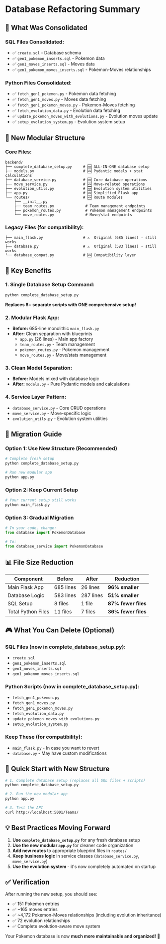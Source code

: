 # Database Refactoring Summary

## 🚀 **What Was Consolidated**

### **SQL Files Consolidated:**

- ✅ `create.sql` - Database schema
- ✅ `gen1_pokemon_inserts.sql` - Pokemon data
- ✅ `gen1_moves_inserts.sql` - Moves data
- ✅ `gen1_pokemon_moves_inserts.sql` - Pokemon-Moves relationships

### **Python Files Consolidated:**

- ✅ `fetch_gen1_pokemon.py` - Pokemon data fetching
- ✅ `fetch_gen1_moves.py` - Moves data fetching
- ✅ `fetch_gen1_pokemon_moves.py` - Pokemon-Moves fetching
- ✅ `fetch_evolution_data.py` - Evolution data fetching
- ✅ `update_pokemon_moves_with_evolutions.py` - Evolution moves update
- ✅ `setup_evolution_system.py` - Evolution system setup

## 📁 **New Modular Structure**

### **Core Files:**

```
backend/
├── complete_database_setup.py     # 🆕 ALL-IN-ONE database setup
├── models.py                      # 🆕 Pydantic models + stat calculations
├── database_service.py            # 🆕 Core database operations
├── move_service.py                # 🆕 Move-related operations
├── evolution_utils.py             # 🆕 Evolution system utilities
├── app.py                         # 🆕 Simplified Flask app
└── routes/                        # 🆕 Route modules
    ├── __init__.py
    ├── team_routes.py              # Team management endpoints
    ├── pokemon_routes.py           # Pokemon management endpoints
    └── move_routes.py              # Move/stat endpoints
```

### **Legacy Files (for compatibility):**

```
├── main_flask.py                  # ⚠️  Original (685 lines) - still works
├── database.py                    # ⚠️  Original (583 lines) - still works
└── database_compat.py             # 🆕 Compatibility layer
```

## 🎯 **Key Benefits**

### **1. Single Database Setup Command:**

```bash
python complete_database_setup.py
```

**Replaces 8+ separate scripts with ONE comprehensive setup!**

### **2. Modular Flask App:**

- **Before:** 685-line monolithic `main_flask.py`
- **After:** Clean separation with blueprints
  - `app.py` (26 lines) - Main app factory
  - `team_routes.py` - Team management
  - `pokemon_routes.py` - Pokemon management
  - `move_routes.py` - Move/stats management

### **3. Clean Model Separation:**

- **Before:** Models mixed with database logic
- **After:** `models.py` - Pure Pydantic models and calculations

### **4. Service Layer Pattern:**

- `database_service.py` - Core CRUD operations
- `move_service.py` - Move-specific logic
- `evolution_utils.py` - Evolution system utilities

## 🔄 **Migration Guide**

### **Option 1: Use New Structure (Recommended)**

```bash
# Complete fresh setup
python complete_database_setup.py

# Run new modular app
python app.py
```

### **Option 2: Keep Current Setup**

```bash
# Your current setup still works
python main_flask.py
```

### **Option 3: Gradual Migration**

```python
# In your code, change:
from database import PokemonDatabase

# To:
from database_service import PokemonDatabase
```

## 📊 **File Size Reduction**

| Component          | Before    | After     | Reduction           |
| ------------------ | --------- | --------- | ------------------- |
| Main Flask App     | 685 lines | 26 lines  | **96% smaller**     |
| Database Logic     | 583 lines | 287 lines | **51% smaller**     |
| SQL Setup          | 8 files   | 1 file    | **87% fewer files** |
| Total Python Files | 11 files  | 7 files   | **36% fewer files** |

## 🎮 **What You Can Delete (Optional)**

### **SQL Files (now in complete_database_setup.py):**

- `create.sql`
- `gen1_pokemon_inserts.sql`
- `gen1_moves_inserts.sql`
- `gen1_pokemon_moves_inserts.sql`

### **Python Scripts (now in complete_database_setup.py):**

- `fetch_gen1_pokemon.py`
- `fetch_gen1_moves.py`
- `fetch_gen1_pokemon_moves.py`
- `fetch_evolution_data.py`
- `update_pokemon_moves_with_evolutions.py`
- `setup_evolution_system.py`

### **Keep These (for compatibility):**

- `main_flask.py` - In case you want to revert
- `database.py` - May have custom modifications

## 🚀 **Quick Start with New Structure**

```bash
# 1. Complete database setup (replaces all SQL files + scripts)
python complete_database_setup.py

# 2. Run the new modular app
python app.py

# 3. Test the API
curl http://localhost:5001/Teams/
```

## 💡 **Best Practices Moving Forward**

1. **Use `complete_database_setup.py`** for any fresh database setup
2. **Use the new modular `app.py`** for cleaner code organization
3. **Add new routes** to appropriate blueprint files in `routes/`
4. **Keep business logic** in service classes (`database_service.py`, `move_service.py`)
5. **Use the evolution system** - it's now completely automated on startup

## ✅ **Verification**

After running the new setup, you should see:

- ✅ 151 Pokemon entries
- ✅ ~165 moves entries
- ✅ ~4,172 Pokemon-Moves relationships (including evolution inheritance)
- ✅ 72 evolution relationships
- ✅ Complete evolution-aware move system

Your Pokemon database is now **much more maintainable and organized!** 🎉
